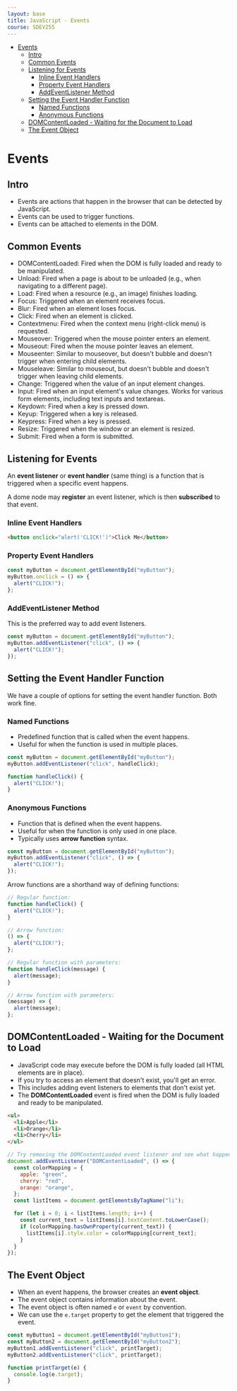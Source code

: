 ```yaml
---
layout: base
title: JavaScript - Events
course: SDEV255
---
```


- [Events](#events)
  - [Intro](#intro)
  - [Common Events](#common-events)
  - [Listening for Events](#listening-for-events)
    - [Inline Event Handlers](#inline-event-handlers)
    - [Property Event Handlers](#property-event-handlers)
    - [AddEventListener Method](#addeventlistener-method)
  - [Setting the Event Handler Function](#setting-the-event-handler-function)
    - [Named Functions](#named-functions)
    - [Anonymous Functions](#anonymous-functions)
  - [DOMContentLoaded - Waiting for the Document to Load](#domcontentloaded---waiting-for-the-document-to-load)
  - [The Event Object](#the-event-object)

# Events

## Intro

- Events are actions that happen in the browser that can be detected by JavaScript.
- Events can be used to trigger functions.
- Events can be attached to elements in the DOM.

## Common Events

- DOMContentLoaded: Fired when the DOM is fully loaded and ready to be manipulated.
- Unload: Fired when a page is about to be unloaded (e.g., when navigating to a different page).
- Load: Fired when a resource (e.g., an image) finishes loading.
- Focus: Triggered when an element receives focus.
- Blur: Fired when an element loses focus.
- Click: Fired when an element is clicked.
- Contextmenu: Fired when the context menu (right-click menu) is requested.
- Mouseover: Triggered when the mouse pointer enters an element.
- Mouseout: Fired when the mouse pointer leaves an element.
- Mouseenter: Similar to mouseover, but doesn't bubble and doesn't trigger when entering child elements.
- Mouseleave: Similar to mouseout, but doesn't bubble and doesn't trigger when leaving child elements.
- Change: Triggered when the value of an input element changes.
- Input: Fired when an input element's value changes. Works for various form elements, including text inputs and textareas.
- Keydown: Fired when a key is pressed down.
- Keyup: Triggered when a key is released.
- Keypress: Fired when a key is pressed.
- Resize: Triggered when the window or an element is resized.
- Submit: Fired when a form is submitted.

## Listening for Events

An **event listener** or **event handler** (same thing) is a function that is triggered when a specific event happens.

A dome node may **register** an event listener, which is then **subscribed** to that event.

### Inline Event Handlers

```html
<button onclick="alert('CLICK!')">Click Me</button>
```

### Property Event Handlers

```javascript
const myButton = document.getElementById("myButton");
myButton.onclick = () => {
  alert("CLICK!");
};
```

### AddEventListener Method

This is the preferred way to add event listeners.

```javascript
const myButton = document.getElementById("myButton");
myButton.addEventListener("click", () => {
  alert("CLICK!");
});
```

## Setting the Event Handler Function

We have a couple of options for setting the event handler function. Both work fine.

### Named Functions

- Predefined function that is called when the event happens.
- Useful for when the function is used in multiple places.

```javascript
const myButton = document.getElementById("myButton");
myButton.addEventListener("click", handleClick);

function handleClick() {
  alert("CLICK!");
}
```

### Anonymous Functions

- Function that is defined when the event happens.
- Useful for when the function is only used in one place.
- Typically uses **arrow function** syntax.

```javascript
const myButton = document.getElementById("myButton");
myButton.addEventListener("click", () => {
  alert("CLICK!");
});
```

Arrow functions are a shorthand way of defining functions:

```javascript
// Regular function:
function handleClick() {
  alert("CLICK!");
}

// Arrow function:
() => {
  alert("CLICK!");
};

// Regular function with parameters:
function handleClick(message) {
  alert(message);
}

// Arrow function with parameters:
(message) => {
  alert(message);
};
```

## DOMContentLoaded - Waiting for the Document to Load

- JavaScript code may execute before the DOM is fully loaded (all HTML elements are in place).
- If you try to access an element that doesn't exist, you'll get an error.
- This includes adding event listeners to elements that don't exist yet.
- The **DOMContentLoaded** event is fired when the DOM is fully loaded and ready to be manipulated.

```html
<ul>
  <li>Apple</li>
  <li>Orange</li>
  <li>Cherry</li>
</ul>
```

```javascript
// Try removing the DOMContentLoaded event listener and see what happens.
document.addEventListener("DOMContentLoaded", () => {
  const colorMapping = {
    apple: "green",
    cherry: "red",
    orange: "orange",
  };
  const listItems = document.getElementsByTagName("li");

  for (let i = 0; i < listItems.length; i++) {
    const current_text = listItems[i].textContent.toLowerCase();
    if (colorMapping.hasOwnProperty(current_text)) {
      listItems[i].style.color = colorMapping[current_text];
    }
  }
});
```

## The Event Object

- When an event happens, the browser creates an **event object**.
- The event object contains information about the event.
- The event object is often named `e` or `event` by convention.
- We can use the `e.target` property to get the element that triggered the event.

```javascript
const myButton1 = document.getElementById("myButton1");
const myButton2 = document.getElementById("myButton2");
myButton1.addEventListener("click", printTarget);
myButton2.addEventListener("click", printTarget);

function printTarget(e) {
  console.log(e.target);
}
```
